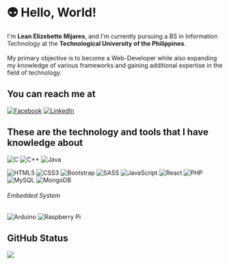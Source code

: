 # :alien: Hello, World! 

I'm **Lean Elizebette Mijares**, and I'm currently pursuing a BS in Information Technology at the **Technological University of the Philippines**. <br><br>
My primary objective is to become a Web-Developer while also expanding my knowledge of various frameworks and gaining additional expertise in the field of technology.

## You can reach me at
[![Facebook](https://img.shields.io/badge/Facebook-%231877F2.svg?logo=Facebook&logoColor=white)](https://facebook.com/lean.schooldays)
[![LinkedIn](https://img.shields.io/badge/LinkedIn-%230077B5.svg?logo=linkedin&logoColor=white)](https://linkedin.com/in/www.linkedin.com/in/lean-elizebette-mijares) 

## These are the technology and tools that I have knowledge about
![C](https://img.shields.io/badge/C-%2300599C.svg?style=flat-square&logo=c&logoColor=white) 
![C++](https://img.shields.io/badge/C++-%2300599C.svg?style=flat-square&logo=c%2B%2B&logoColor=white) 
![Java](https://img.shields.io/badge/Java-%23ED8B00.svg?style=flat-square&logo=java&logoColor=white) 

![HTML5](https://img.shields.io/badge/HTML5-%23E34F26.svg?style=flat-square&logo=html5&logoColor=white) 
![CSS3](https://img.shields.io/badge/CSS3-%231572B6.svg?style=flat-square&logo=css3&logoColor=white) 
![Bootstrap](https://img.shields.io/badge/Bootstrap-%23563D7C.svg?style=flat-square&logo=bootstrap&logoColor=white) 
![SASS](https://img.shields.io/badge/Sass-hotpink.svg?style=flat-square&logo=SASS&logoColor=white) 
![JavaScript](https://img.shields.io/badge/Javascript-%23323330.svg?style=flat-square&logo=javascript&logoColor=%23F7DF1E) 
![React](https://img.shields.io/badge/React-%2320232a.svg?style=flat-square&logo=react&logoColor=%2361DAFB)
![PHP](https://img.shields.io/badge/PHP-%23777BB4.svg?style=flat-square&logo=php&logoColor=white) 
![MySQL](https://img.shields.io/badge/MySQL-%2300f.svg?style=flat-square&logo=mysql&logoColor=white) 
![MongoDB](https://img.shields.io/badge/MongoDB-%234ea94b.svg?style=flat-square&logo=mongodb&logoColor=white) 

###### Embedded System
![Arduino](https://img.shields.io/badge/-Arduino-00979D?style=flat-square&logo=Arduino&logoColor=white) 
![Raspberry Pi](https://img.shields.io/badge/-RaspberryPi-C51A4A?style=flat-square&logo=Raspberry-Pi) 


## GitHub Status

![](https://github-readme-stats.vercel.app/api/top-langs/?username=leanmyself&theme=codeSTACKr&hide_border=false&include_all_commits=true&count_private=false&layout=compact)


<!---
leanmyself/leanmyself is a ✨ special ✨ repository because its `README.md` (this file) appears on your GitHub profile.
You can click the Preview link to take a look at your changes.
--->
